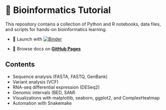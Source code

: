 # 🧬 Bioinformatics Tutorial

This repository contains a collection of Python and R notebooks, data files, and scripts for hands-on bioinformatics learning.

- 🔬 Launch with [![Binder](https://mybinder.org/badge_logo.svg)](https://mybinder.org/v2/gh/gjblagojce/tutorial_bioinfo/main?urlpath=lab)

- 📘 Browse docs on [**GitHub Pages**](https://gjblagojce.github.io/tutorial_bioinfo/)

## Contents
- Sequence analysis (FASTA, FASTQ, GenBank)
- Variant analysis (VCF)
- RNA-seq differential expression (DESeq2)
- Genomic intervals (BED, SAM)
- Visualizations with matplotlib, seaborn, ggplot2, and ComplexHeatmap
- Automation with Snakemake
